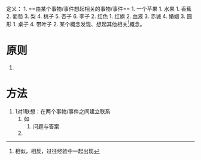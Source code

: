 定义：
	1. ==由某个事物/事件想起相关的事物/事件==
		1. 一个苹果
			1. 水果
				1. 香蕉
				2. 葡萄
				3. 梨
				4. 桃子
				5. 杏子
				6. 李子
			2. 红色
				1. 红旗
				2. 血液
				3. 赤诚
				4. 婚姻
			3. 圆形
				1. 桌子
			4. 带叶子
	2. 某个概念发现、想起其他相关[^1]概念。
# 原则
1. 
# 方法
1. 1对1联想：在两个事物/事件之间建立联系
	1. 如
		1. 问题与答案
	2. 



[^1]: 相似，相反，过往经验中一起出现